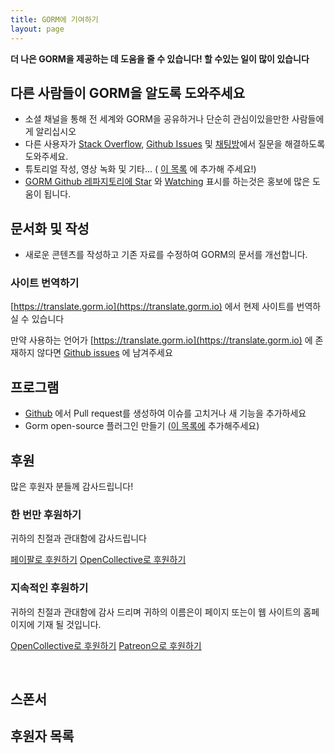 ```yaml
---
title: GORM에 기여하기
layout: page
---
```


**더 나은 GORM을 제공하는 데 도움을 줄 수 있습니다! 할 수있는 일이 많이 있습니다**

## 다른 사람들이 GORM을 알도록 도와주세요

* 소셜 채널을 통해 전 세계와 GORM을 공유하거나 단순히 관심이있을만한 사람들에게 알리십시오
* 다른 사용자가 [Stack Overflow](https://stackoverflow.com/questions/tagged/go-gorm), [Github Issues](https://github.com/go-gorm/gorm/issues) 및 [채팅방](/community.html#Chat)에서 질문을 해결하도록 도와주세요.
* 튜토리얼 작성, 영상 녹화 및 기타... ( [이 목록](/community.html) 에 추가해 주세요!)
* [GORM Github 레파지토리에 ](https://github.com/go-gorm/gorm) [Star](https://github.com/go-gorm/gorm/stargazers) 와 [Watching](https://github.com/go-gorm/gorm/watchers) 표시를 하는것은 홍보에 많은 도움이 됩니다.

## 문서화 및 작성

* 새로운 콘텐츠를 작성하고 기존 자료를 수정하여 GORM의 문서를 개선합니다.

### 사이트 번역하기

[https://translate.gorm.io](https://translate.gorm.io) 에서 현제 사이트를 번역하실 수 있습니다

만약 사용하는 언어가 [https://translate.gorm.io](https://translate.gorm.io) 에 존재하지 않다면 [Github issues](https://github.com/go-gorm/gorm.io/issues) 에 남겨주세요

## 프로그램

* [Github](https://github.com/go-gorm/gorm) 에서 Pull request를 생성하여 이슈를 고치거나 새 기능을 추가하세요
* Gorm open-source 플러그인 만들기 ([이 목록에](/community.html#Open-Sources) 추가해주세요)

## 후원

많은 후원자 분들께 감사드립니다!

### 한 번만 후원하기

귀하의 친절과 관대함에 감사드립니다

[페이팔로 후원하기](https://www.paypal.me/zhangjinzhu) [OpenCollective로 후원하기](https://opencollective.com/gorm)

### 지속적인 후원하기

귀하의 친절과 관대함에 감사 드리며 귀하의 이름은이 페이지 또는이 웹 사이트의 홈페이지에 기재 될 것입니다.

[OpenCollective로 후원하기](https://opencollective.com/gorm) [Patreon으로 후원하기](https://www.patreon.com/jinzhu)

<br>

## 스폰서

## 후원자 목록
